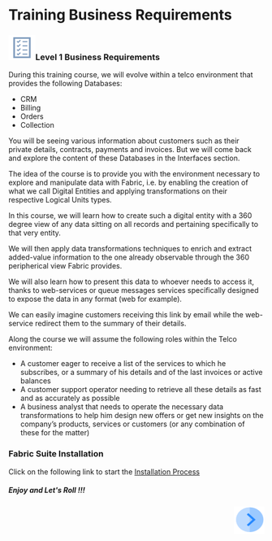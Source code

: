 # Training Business Requirements

### ![](/academy/Training_Level_1/01_Fabric_Introduction/images/businessReq.png)Level 1 Business Requirements

During this training course, we will evolve within a telco environment that provides the following Databases:

- CRM 
- Billing
- Orders
- Collection

You will be seeing various information about customers such as their private details, contracts, payments and invoices. But we will come back and explore the content of these Databases in the Interfaces section.

The idea of the course is to provide you with the environment necessary to explore and manipulate data with Fabric, i.e. by enabling the creation of what we call Digital Entities and applying transformations on their respective Logical Units types.

In this course, we will learn how to create such a digital entity with a 360 degree view of any data sitting on all records and pertaining specifically to that very entity. 

We will then apply data transformations techniques to enrich and extract added-value information to the one already observable through the 360 peripherical view Fabric provides.

We will also learn how to present this data to whoever needs to access it, thanks to web-services or queue messages services specifically designed to expose the data in any format (web for example). 

 

We can easily imagine customers receiving this link by email while the web-service redirect them to the summary of their details.

Along the course we will assume the following roles within the Telco environment:

- A customer eager to receive a list of the services to which he subscribes, or a summary of his details and of the last invoices or active balances
- A customer support operator needing to retrieve all these details as fast and as accurately as possible
- A business analyst that needs to operate the necessary data transformations to help him design new offers or get new insights on the company’s products, services or customers (or any combination of these for the matter)


### Fabric Suite Installation
Click on the following link to start the [Installation Process](/academy/Training_Level_1/01_Fabric_Introduction/1_6_fabric_installation.md)



##### Enjoy and Let's Roll !!!


 [<img align="right" width="60" height="54" src="/articles/images/Next.png">](/academy/Training_Level_1/01_Fabric_Introduction/1_4_Fabric_Overview.md)
